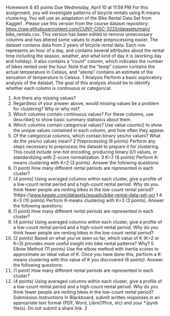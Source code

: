 Homework 6
45 points
Due Wednesday, April 10 at 11:59 PM
For this assignment, you will investigate patterns of bicycle rentals using K-means clustering. You
will use an adaptation of the Bike Rental Data Set from Kaggle1
. Please use this version from the
course dataset repository: https://raw.githubusercontent.com/CUNY-CISC-3225/datasets/main/
bike_rentals.csv. This version has been edited to remove unnecessary columns and has altered some
values to make preprocessing easier.
The dataset contains data from 2 years of bicycle rental data. Each row represents an hour of a day, and
contains several attributes about the rental time including the season, weather, and what kind of day it is
(working day and holiday). It also contains a “count” column, which indicates the number of bikes rented
over the hour.
Note that the “temp” column contains the actual temperature in Celsius, and “atemp” contains an
estimate of the sensation of temperature in Celsius.
1 Analysis 
Perform a basic exploratory analysis of the dataset. The goal of this analysis should be to identify whether
each column is continuous or categorical.
1. Are there any missing values?
2. Regardless of your answer above, would missing values be a problem for clustering? Why or why not?
3. Which columns contain continuous values? For these columns, use describe() to show basic summary
statistics about them.
1. Which columns contain categorical values? Use value counts() to show the unique values contained
in each column, and how often they appear.
1. Of the categorical columns, which contain binary yes/no values? What do the yes/no values mean?
2 Preprocessing (6 points)
Perform any steps necessary to preprocess the dataset to prepare it for clustering. This could include one-hot
encoding, producing binary 0/1 values, or standardizing with Z-score normalization.
3 K=2 (8 points)
Perform K-means clustering with K=2 (3 points). Answer the following questions:
1. (1 point) How many different rental periods are represented in each cluster?
2. (4 points) Using averaged columns within each cluster, give a profile of a low-count rental period and
a high-count rental period. Why do you think fewer people are renting bikes in the low-count rental
period?
1https://www.kaggle.com/datasets/aguado/bike-rental-data-set-uci
1
4 K=3 (10 points)
Perform K-means clustering with K=3 (3 points). Answer the following questions:
1. (1 point) How many different rental periods are represented in each cluster?
2. (4 points) Using averaged columns within each cluster, give a profile of a low-count rental period and
a high-count rental period. Why do you think fewer people are renting bikes in the low-count rental
period?
1. (2 points) Based on what you’ve seen so far, which value of K (K=2 or K=3) provides more useful
insight into bike rental patterns? Why?
5 Elbow Method (11 points)
Use the elbow method with inertia scores to approximate an ideal value of K. Once you have done this,
perform a K-means clustering with this value of K you discovered (6 points). Answer the following questions:
1. (1 point) How many different rental periods are represented in each cluster?
2. (4 points) Using averaged columns within each cluster, give a profile of a low-count rental period and
a high-count rental period. Why do you think fewer people are renting bikes in the low-count rental
period?
Submission Instructions
In Blackboard, submit written responses in an appropriate text format (PDF, Word, LibreOffice, etc) and
your *.ipynb file(s). Do not submit a share link.
2